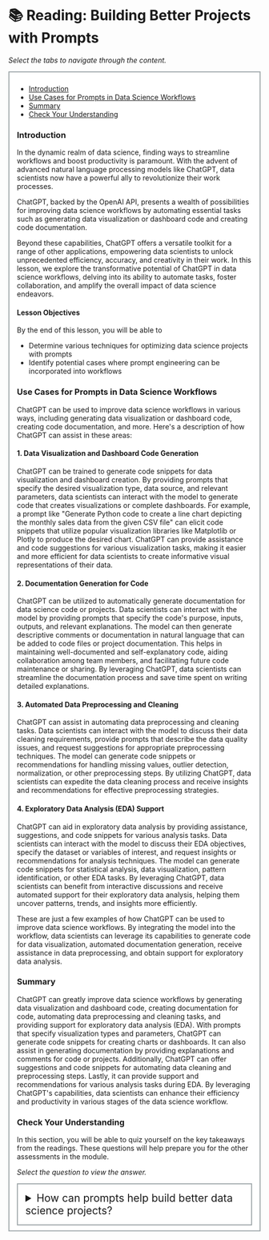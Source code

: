 # 📚 Reading: Building Better Projects with Prompts

<p><em>Select the tabs to navigate through the content.</em></p>
<div style="margin: 1em 0%; padding: 10px 15px; border: 2px solid #A2AAAD; background: #ffffff; font-size: 100%; overflow: auto;">
<div class="enhanceable_content tabs">
<ul>
<li><a href="#fragment-1">Introduction</a></li>
<li><a href="#fragment-2">Use Cases for Prompts in Data Science Workflows</a></li>
<li><a href="#fragment-3">Summary</a></li>
<li><a href="#fragment-4">Check Your Understanding</a></li>
</ul>
<div id="fragment-1" style="overflow: auto:;">
<h3>Introduction</h3>
<p>In the dynamic realm of data science, finding ways to streamline workflows and boost productivity is paramount. With the advent of advanced natural language processing models like ChatGPT, data scientists now have a powerful ally to revolutionize their work processes.&nbsp;</p>
<p>ChatGPT, backed by the OpenAI API, presents a wealth of possibilities for improving data science workflows by automating essential tasks such as generating data visualization or dashboard code and creating code documentation.&nbsp;</p>
<p>Beyond these capabilities, ChatGPT offers a versatile toolkit for a range of other applications, empowering data scientists to unlock unprecedented efficiency, accuracy, and creativity in their work. In this lesson, we explore the transformative potential of ChatGPT in data science workflows, delving into its ability to automate tasks, foster collaboration, and amplify the overall impact of data science endeavors.</p>
<h4>Lesson Objectives</h4>
<p>By the end of this lesson, you will be able to&nbsp;</p>
<ul>
<li>Determine various techniques for optimizing data science projects with prompts</li>
<li>Identify potential cases where prompt engineering can be incorporated into workflows</li>
</ul>
</div>
<div id="fragment-2" style="overflow: auto:;">
<h3>Use Cases for Prompts in Data Science Workflows</h3>
<p>ChatGPT can be used to improve data science workflows in various ways, including generating data visualization or dashboard code, creating code documentation, and more. Here's a description of how ChatGPT can assist in these areas:</p>
<h4>1. Data Visualization and Dashboard Code Generation</h4>
<p>ChatGPT can be trained to generate code snippets for data visualization and dashboard creation. By providing prompts that specify the desired visualization type, data source, and relevant parameters, data scientists can interact with the model to generate code that creates visualizations or complete dashboards. For example, a prompt like "Generate Python code to create a line chart depicting the monthly sales data from the given CSV file" can elicit code snippets that utilize popular visualization libraries like Matplotlib or Plotly to produce the desired chart. ChatGPT can provide assistance and code suggestions for various visualization tasks, making it easier and more efficient for data scientists to create informative visual representations of their data.</p>
<h4>2. Documentation Generation for Code</h4>
<p>ChatGPT can be utilized to automatically generate documentation for data science code or projects. Data scientists can interact with the model by providing prompts that specify the code's purpose, inputs, outputs, and relevant explanations. The model can then generate descriptive comments or documentation in natural language that can be added to code files or project documentation. This helps in maintaining well-documented and self-explanatory code, aiding collaboration among team members, and facilitating future code maintenance or sharing. By leveraging ChatGPT, data scientists can streamline the documentation process and save time spent on writing detailed explanations.</p>
<h4>3. Automated Data Preprocessing and Cleaning</h4>
<p>ChatGPT can assist in automating data preprocessing and cleaning tasks. Data scientists can interact with the model to discuss their data cleaning requirements, provide prompts that describe the data quality issues, and request suggestions for appropriate preprocessing techniques. The model can generate code snippets or recommendations for handling missing values, outlier detection, normalization, or other preprocessing steps. By utilizing ChatGPT, data scientists can expedite the data cleaning process and receive insights and recommendations for effective preprocessing strategies.</p>
<h4>4. Exploratory Data Analysis (EDA) Support</h4>
<p>ChatGPT can aid in exploratory data analysis by providing assistance, suggestions, and code snippets for various analysis tasks. Data scientists can interact with the model to discuss their EDA objectives, specify the dataset or variables of interest, and request insights or recommendations for analysis techniques. The model can generate code snippets for statistical analysis, data visualization, pattern identification, or other EDA tasks. By leveraging ChatGPT, data scientists can benefit from interactive discussions and receive automated support for their exploratory data analysis, helping them uncover patterns, trends, and insights more efficiently.</p>
<p>These are just a few examples of how ChatGPT can be used to improve data science workflows. By integrating the model into the workflow, data scientists can leverage its capabilities to generate code for data visualization, automated documentation generation, receive assistance in data preprocessing, and obtain support for exploratory data analysis.</p>
</div>
<div id="fragment-3" style="overflow: auto:;">
<h3>Summary</h3>
<p>ChatGPT can greatly improve data science workflows by generating data visualization and dashboard code, creating documentation for code, automating data preprocessing and cleaning tasks, and providing support for exploratory data analysis (EDA). With prompts that specify visualization types and parameters, ChatGPT can generate code snippets for creating charts or dashboards. It can also assist in generating documentation by providing explanations and comments for code or projects. Additionally, ChatGPT can offer suggestions and code snippets for automating data cleaning and preprocessing steps. Lastly, it can provide support and recommendations for various analysis tasks during EDA. By leveraging ChatGPT's capabilities, data scientists can enhance their efficiency and productivity in various stages of the data science workflow.</p>
</div>
<div id="fragment-4" style="overflow: auto:;">
<h3>Check Your Understanding</h3>
<p>In this section, you will be able to quiz yourself on the key takeaways from the readings. These questions will help prepare you for the other assessments in the module.&nbsp;</p>
<p><em>Select the question to view the answer.</em></p>
<details>
<summary style="padding: 15px; font-size: 150%; border: 2px solid #A2AAAD;">How can prompts help build better data science projects?&nbsp;</summary>
<ul>
<li><strong>Generate code snippets</strong>- &nbsp;By providing prompts that specify the desired visualization type, data source, and relevant parameters, data scientists can interact with the model to generate code that creates visualizations or complete dashboards.&nbsp;</li>
<li><strong>Suggest libraries and techniques for analysis</strong>- The model can generate code snippets or recommendations for handling missing values, outlier detection, normalization, or other preprocessing steps.&nbsp;</li>
<li><strong>Detect outliers and anomalies in data</strong>- By leveraging ChatGPT, data scientists can benefit from interactive discussions and receive automated support for their exploratory data analysis, helping them uncover patterns, trends, and insights more efficiently.</li>
<li><strong>Generate code documentation</strong>- Data scientists can interact with the model by providing prompts that specify the code's purpose, inputs, outputs, and relevant explanations.&nbsp;</li>
</ul>
</details></div>
</div>
</div>